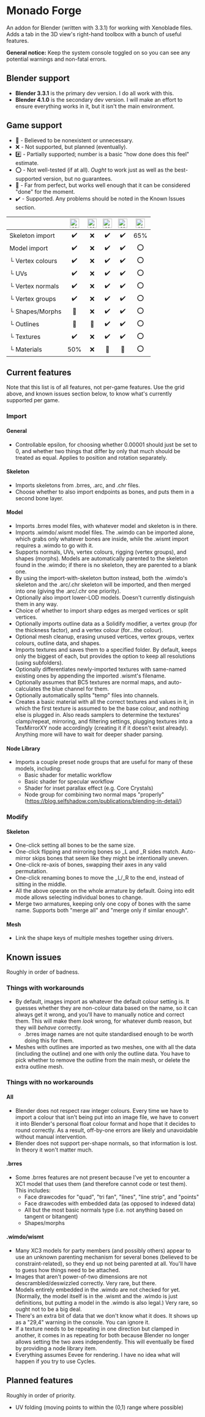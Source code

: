 # Monado Forge
An addon for Blender (written with 3.3.1) for working with Xenoblade files. Adds a tab in the 3D view's right-hand toolbox with a bunch of useful features.

**General notice:** Keep the system console toggled on so you can see any potential warnings and non-fatal errors.

## Blender support
* **Blender 3.3.1** is the primary dev version. I do all work with this.
* **Blender 4.1.0** is the secondary dev version. I will make an effort to ensure everything works in it, but it isn't the main environment.

## Game support
* :no_entry_sign: - Believed to be nonexistent or unnecessary.
* :x: - Not supported, but planned (eventually).
* :hash: - Partially supported; number is a basic "how done does this feel" estimate.
* :o: - Not well-tested (if at all). _Ought_ to work just as well as the best-supported version, but no guarantees.
* :beginner: - Far from perfect, but works well enough that it can be considered "done" for the moment.
* :heavy_check_mark: - Supported. Any problems should be noted in the Known Issues section.

| | <img alt="XC1" src="https://www.xenoserieswiki.org/w/images/8/8d/Article_icon_-_Xenoblade_Chronicles.svg" width="24px"/> | <img alt="XCX" src="https://www.xenoserieswiki.org/w/images/3/3f/Article_icon_-_Xenoblade_Chronicles_X.svg" width="24px"/> | <img alt="XC2" src="https://www.xenoserieswiki.org/w/images/a/a8/Article_icon_-_Xenoblade_Chronicles_2.svg" width="24px"/> | <img alt="XC1DE" src="https://www.xenoserieswiki.org/w/images/6/6f/Article_icon_-_Xenoblade_Chronicles_Definitive_Edition.svg" width="24px"/> | <img alt="XC3" src="https://www.xenoserieswiki.org/w/images/b/bc/Article_icon_-_Xenoblade_Chronicles_3.svg" width="24px"/>
| --- | :---: | :---: | :---: | :---: | :---: |
| Skeleton import | :heavy_check_mark: | :x: | :heavy_check_mark: | :heavy_check_mark: | 65% |
| Model import | :heavy_check_mark: | :x: | :heavy_check_mark: | :heavy_check_mark: | :o: |
| └ Vertex colours | :heavy_check_mark: | :x: | :heavy_check_mark: | :heavy_check_mark: | :o: |
| └ UVs | :heavy_check_mark: | :x: | :heavy_check_mark: | :heavy_check_mark: | :o: |
| └ Vertex normals | :heavy_check_mark: | :x: | :heavy_check_mark: | :heavy_check_mark: | :o: |
| └ Vertex groups | :heavy_check_mark: | :x: | :heavy_check_mark: | :heavy_check_mark: | :o: |
| └ Shapes/Morphs | :no_entry_sign: | :x: | :heavy_check_mark: | :heavy_check_mark: | :o: |
| └ Outlines | :no_entry_sign: | :no_entry_sign: | :heavy_check_mark: | :heavy_check_mark: | :o: |
| └ Textures | :heavy_check_mark: | :x: | :heavy_check_mark: | :heavy_check_mark: | :o: |
| └ Materials | 50% | :x: | :beginner: | :beginner: | :o: |

## Current features
Note that this list is of all features, not per-game features. Use the grid above, and known issues section below, to know what's currently supported per game.

### Import
#### General
* Controllable epsilon, for choosing whether 0.00001 should just be set to 0, and whether two things that differ by only that much should be treated as equal. Applies to position and rotation separately.

#### Skeleton
* Imports skeletons from .brres, .arc, and .chr files.
* Choose whether to also import endpoints as bones, and puts them in a second bone layer.

#### Model
* Imports .brres model files, with whatever model and skeleton is in there.
* Imports .wimdo/.wismt model files. The .wimdo can be imported alone, which grabs only whatever bones are inside, while the .wismt import requires a .wimdo to go with it.
* Supports normals, UVs, vertex colours, rigging (vertex groups), and shapes (morphs). Models are automatically parented to the skeleton found in the .wimdo; if there is no skeleton, they are parented to a blank one.
* By using the import-with-skeleton button instead, both the .wimdo's skeleton and the .arc/.chr skeleton will be imported, and then merged into one (giving the .arc/.chr one priority).
* Optionally also import lower-LOD models. Doesn't currently distinguish them in any way.
* Choice of whether to import sharp edges as merged vertices or split vertices.
* Optionally imports outline data as a Solidify modifier, a vertex group (for the thickness factor), and a vertex colour (for...the colour).
* Optional mesh cleanup, erasing unused vertices, vertex groups, vertex colours, outline data, and shapes.
* Imports textures and saves them to a specified folder. By default, keeps only the biggest of each, but provides the option to keep all resolutions (using subfolders).
* Optionally differentiates newly-imported textures with same-named existing ones by appending the imported .wismt's filename.
* Optionally assumes that BC5 textures are normal maps, and auto-calculates the blue channel for them.
* Optionally automatically splits "temp" files into channels.
* Creates a basic material with all the correct textures and values in it, in which the first texture is assumed to be the base colour, and nothing else is plugged in. Also reads samplers to determine the textures' clamp/repeat, mirroring, and filtering settings, plugging textures into a TexMirrorXY node accordingly (creating it if it doesn't exist already). Anything more will have to wait for deeper shader parsing.

#### Node Library
* Imports a couple preset node groups that are useful for many of these models, including:
  * Basic shader for metallic workflow
  * Basic shader for specular workflow
  * Shader for inset parallax effect (e.g. Core Crystals)
  * Node group for combining two normal maps "properly" (https://blog.selfshadow.com/publications/blending-in-detail/)

### Modify
#### Skeleton
* One-click setting all bones to be the same size.
* One-click flipping and mirroring bones so _L and _R sides match. Auto-mirror skips bones that seem like they might be intentionally uneven.
* One-click re-axis of bones, swapping their axes in any valid permutation.
* One-click renaming bones to move the _L/_R to the end, instead of sitting in the middle.
* All the above operate on the whole armature by default. Going into edit mode allows selecting individual bones to change.
* Merge two armatures, keeping only one copy of bones with the same name. Supports both "merge all" and "merge only if similar enough".

#### Mesh
* Link the shape keys of multiple meshes together using drivers.

## Known issues
Roughly in order of badness.
### Things with workarounds
* By default, images import as whatever the default colour setting is. It guesses whether they are non-colour data based on the name, so it can always get it wrong, and you'll have to manually notice and correct them. This will make them _look_ wrong, for whatever dumb reason, but they will _behave_ correctly.
  * .brres image names are not quite standardised enough to be worth doing this for them.
* Meshes with outlines are imported as two meshes, one with all the data (including the outline) and one with only the outline data. You have to pick whether to remove the outline from the main mesh, or delete the extra outline mesh.
### Things with no workarounds
#### All
* Blender does not respect raw integer colours. Every time we have to import a colour that isn't being put into an image file, we have to convert it into Blender's personal float colour format and hope that it decides to round correctly. As a result, off-by-one errors are likely and unavoidable without manual intervention.
* Blender does not support per-shape normals, so that information is lost. In theory it won't matter much.
#### .brres
* Some .brres features are not present because I've yet to encounter a XC1 model that uses them (and therefore cannot code or test them). This includes:
  * Face drawcodes for "quad", "tri fan", "lines", "line strip", and "points"
  * Face drawcodes with embedded data (as opposed to indexed data)
  * All but the most basic normals type (i.e. not anything based on tangent or bitangent)
  * Shapes/morphs
#### .wimdo/wismt
* Many XC3 models for party members (and possibly others) appear to use an unknown parenting mechanism for several bones (believed to be constraint-related), so they end up not being parented at all. You'll have to guess how things need to be attached.
* Images that aren't power-of-two dimensions are not descrambled/deswizzled correctly. Very rare, but there.
* Models entirely embedded in the .wimdo are not checked for yet. (Normally, the model itself is in the .wismt and the .wimdo is just definitions, but putting a model in the .wimdo is also legal.) Very rare, so ought not to be a big deal.
* There's an extra bit of data that we don't know what it does. It shows up as a "29,4" warning in the console. You can ignore it.
* If a texture needs to be repeating in one direction but clamped in another, it comes in as repeating for both because Blender no longer allows setting the two axes independently. This will eventually be fixed by providing a node library item.
* Everything assumes Eevee for rendering. I have no idea what will happen if you try to use Cycles.

## Planned features
Roughly in order of priority.
* UV folding (moving points to within the (0,1) range where possible)

